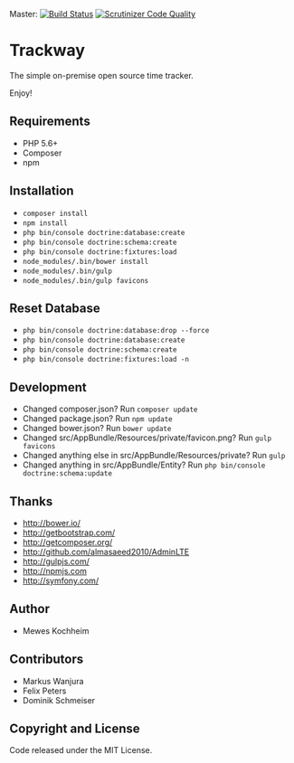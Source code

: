 Master: [![Build Status](https://travis-ci.org/trackway-project/trackway.svg?branch=master)](https://travis-ci.org/trackway-project/trackway) [![Scrutinizer Code Quality](https://scrutinizer-ci.com/g/trackway-project/trackway/badges/quality-score.png?b=master)](https://scrutinizer-ci.com/g/trackway-project/trackway/?branch=master)

Trackway
========================
The simple on-premise open source time tracker.

Enjoy!

## Requirements
* PHP 5.6+
* Composer
* npm

## Installation
* `composer install`
* `npm install`
* `php bin/console doctrine:database:create`
* `php bin/console doctrine:schema:create`
* `php bin/console doctrine:fixtures:load`
* `node_modules/.bin/bower install`
* `node_modules/.bin/gulp`
* `node_modules/.bin/gulp favicons`

## Reset Database
* `php bin/console doctrine:database:drop --force`
* `php bin/console doctrine:database:create`
* `php bin/console doctrine:schema:create`
* `php bin/console doctrine:fixtures:load -n`

## Development
* Changed composer.json? Run `composer update`
* Changed package.json? Run `npm update`
* Changed bower.json? Run `bower update`
* Changed src/AppBundle/Resources/private/favicon.png? Run `gulp favicons`
* Changed anything else in src/AppBundle/Resources/private? Run `gulp`
* Changed anything in src/AppBundle/Entity? Run `php bin/console doctrine:schema:update`

## Thanks
* http://bower.io/
* http://getbootstrap.com/
* http://getcomposer.org/
* http://github.com/almasaeed2010/AdminLTE
* http://gulpjs.com/
* http://npmjs.com
* http://symfony.com/

## Author
* Mewes Kochheim

## Contributors
* Markus Wanjura
* Felix Peters
* Dominik Schmeiser

## Copyright and License
Code released under the MIT License.
